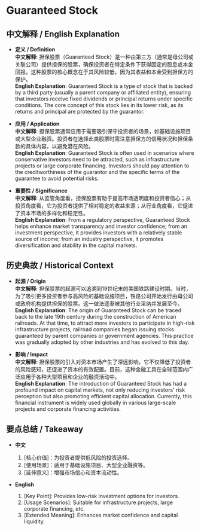 # Guaranteed Stock

## 中文解释 / English Explanation

* **定义 / Definition**  
  **中文解释**: 担保股票（Guaranteed Stock）是一种由第三方（通常是母公司或关联公司）提供担保的股票，确保投资者在特定条件下获得固定的股息或本金回报。这种股票的核心概念在于其风险较低，因为其收益和本金受到担保方的保护。  
  **English Explanation**: Guaranteed Stock is a type of stock that is backed by a third party (usually a parent company or affiliated entity), ensuring that investors receive fixed dividends or principal returns under specific conditions. The core concept of this stock lies in its lower risk, as its returns and principal are protected by the guarantor.

* **应用 / Application**  
  **中文解释**: 担保股票通常应用于需要吸引保守投资者的场景，如基础设施项目或大型企业融资。投资者在选择此类股票时需注意担保方的信用状况和担保条款的具体内容，以避免潜在风险。  
  **English Explanation**: Guaranteed Stock is often used in scenarios where conservative investors need to be attracted, such as infrastructure projects or large corporate financing. Investors should pay attention to the creditworthiness of the guarantor and the specific terms of the guarantee to avoid potential risks.

* **重要性 / Significance**  
  **中文解释**: 从监管角度看，担保股票有助于提高市场透明度和投资者信心；从投资角度看，它为投资者提供了相对稳定的收益来源；从行业角度看，它促进了资本市场的多样化和稳定性。  
  **English Explanation**: From a regulatory perspective, Guaranteed Stock helps enhance market transparency and investor confidence; from an investment perspective, it provides investors with a relatively stable source of income; from an industry perspective, it promotes diversification and stability in the capital markets.

## 历史典故 / Historical Context

* **起源 / Origin**  
  **中文解释**: 担保股票的起源可以追溯到19世纪末的美国铁路建设时期。当时，为了吸引更多投资者参与高风险的基础设施项目，铁路公司开始发行由母公司或政府机构提供担保的股票。这一做法逐渐被其他行业采纳并发展至今。  
  **English Explanation**: The origin of Guaranteed Stock can be traced back to the late 19th century during the construction of American railroads. At that time, to attract more investors to participate in high-risk infrastructure projects, railroad companies began issuing stocks guaranteed by parent companies or government agencies. This practice was gradually adopted by other industries and has evolved to this day.

* **影响 / Impact**  
  **中文解释**: 担保股票的引入对资本市场产生了深远影响，它不仅降低了投资者的风险感知，还促进了资本的有效配置。目前，这种金融工具在全球范围内广泛应用于各种大型项目和企业的融资活动中。  
  **English Explanation**: The introduction of Guaranteed Stock has had a profound impact on capital markets, not only reducing investors' risk perception but also promoting efficient capital allocation. Currently, this financial instrument is widely used globally in various large-scale projects and corporate financing activities.

## 要点总结 / Takeaway

* **中文**  
  1. [核心价值]：为投资者提供低风险的投资选择。
  2. [使用场景]：适用于基础设施项目、大型企业融资等。
  3. [延伸意义]：增强市场信心和资本流动性。

* **English**  
  1. [Key Point]: Provides low-risk investment options for investors.
  2. [Usage Scenarios]: Suitable for infrastructure projects, large corporate financing, etc.
  3. [Extended Meaning]: Enhances market confidence and capital liquidity.